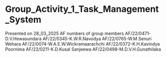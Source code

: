 # Group_Activity_1_Task_Management_System
Presented on 28_03_2025
AF numbers of group members
AF/22/0471-D.V.Hewasundara
AF/22/0345-K.W.R.Navodya
AF/22/0765-W.M.Senuri Wehara
AF/22/0074-W.A.E.W.Wickramaarachchi
AF/22/0372-K.H.Kavindya Poornima
AF/22/0211-K.D.Kusal Sanjeewa
AF/22/0498-M.D.V.H.Gunathilaka
